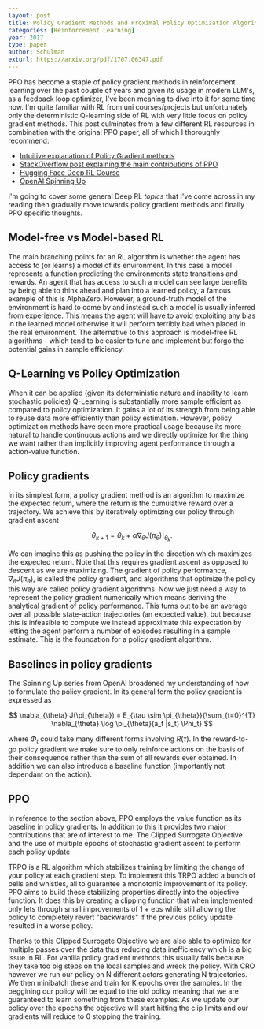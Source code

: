 ```yaml
---
layout: post
title: Policy Gradient Methods and Proximal Policy Optimization Algorithms
categories: [Reinforcement Learning]
year: 2017
type: paper
author: Schulman
exturl: https://arxiv.org/pdf/1707.06347.pdf
---
```

PPO has become a staple of policy gradient methods in reinforcement learning over the past couple of years and given its usage in modern LLM's, as a feedback loop optimizer, I've been meaning to dive into it for some time now. I'm quite familiar with RL from uni courses/projects but unfortunately only the deterministic Q-learning side of RL with very little focus on policy gradient methods. This post culminates from a few different RL resources in combination with the original PPO paper, all of which I thoroughly recommend:

- [Intuitive explanation of Policy Gradient methods](https://towardsdatascience.com/an-intuitive-explanation-of-policy-gradient-part-1-reinforce-aa4392cbfd3c)
- [StackOverflow post explaining the main contributions of PPO](https://stackoverflow.com/a/50663200)
- [Hugging Face Deep RL Course](https://huggingface.co/learn/deep-rl-course/unit0/introduction)
- [OpenAI Spinning Up](https://spinningup.openai.com/en/latest/index.html)

I'm going to cover some general Deep RL *topics* that I've come across in my reading then gradually move towards policy gradient methods and finally PPO specific thoughts. 

## Model-free vs Model-based RL
The main branching points for an RL algorithm is whether the agent has access to (or learns) a model of its environment. In this case a model represents a function predicting the environments state transitions and rewards. An agent that has access to such a model can see large benefits by being able to think ahead and plan into a learned policy, a famous example of this is AlphaZero. However, a ground-truth model of the environment is hard to come by and instead such a model is usually inferred from experience. This means the agent will have to avoid exploiting any bias in the learned model otherwise it will perform terribly bad when placed in the real environment. The alternative to this approach is model-free RL algorithms - which tend to be easier to tune and implement but forgo the potential gains in sample efficiency.

## Q-Learning vs Policy Optimization
When it can be applied (given its deterministic nature and inability to learn stochastic policies) Q-Learning is substantially more sample efficient as compared to policy optimization. It gains a lot of its strength from being able to reuse data more efficiently than policy estimation. However, policy optimization methods have seen more practical usage because its more natural to handle continuous actions and we directly optimize for the thing we want rather than implicitly improving agent performance through a action-value function. 

## Policy gradients
In its simplest form, a policy gradient method is an algorithm to maximize the expected return, where the return is the cumulative reward over a trajectory. We achieve this by iteratively optimizing our policy through gradient ascent 

$$\theta_{k+1} = \theta_k + \alpha \left. \nabla_{\theta} J(\pi_{\theta}) \right|_{\theta_k}.$$

We can imagine this as pushing the policy in the direction which maximizes the expected return. Note that this requires gradient ascent as opposed to descent as we are maximizing. The gradient of policy performance, $\nabla_{\theta} J(\pi_{\theta})$, is called the policy gradient, and algorithms that optimize the policy this way are called policy gradient algorithms. Now we just need a way to represent the policy gradient numerically which means deriving the analytical gradient of policy performance. This turns out to be an average over all possible state-action trajectories (an expected value), but because this is infeasible to compute we instead approximate this expectation by letting the agent perform a number of episodes resulting in a sample estimate. This is the foundation for a policy gradient algorithm.

## Baselines in policy gradients
The Spinning Up series from OpenAI broadened my understanding of how to formulate the policy gradient. In its general form the policy gradient is expressed as

$$ \nabla_{\theta} J(\pi_{\theta}) = E_{\tau \sim \pi_{\theta}}{\sum_{t=0}^{T} \nabla_{\theta} \log \pi_{\theta}(a_t |s_t) \Phi_t} $$

where $\Phi_t$ could take many different forms involving $R(\tau)$. In the reward-to-go policy gradient we make sure to only reinforce actions on the basis of their consequence rather than the sum of all rewards ever obtained. In addition we can also introduce a baseline function (importantly not dependant on the action).

## PPO
In reference to the section above, PPO employs the value function as its baseline in policy gradients. In addition to this it provides two major contributions that are of interest to me. The Clipped Surrogate Objective and the use of multiple epochs of stochastic gradient ascent to perform each policy update

TRPO is a RL algorithm which stabilizes training by limiting the change of your policy at each gradient step. To implement this TRPO added a bunch of bells and whistles, all to guarantee a monotonic improvement of its policy. PPO aims to build these stabilizing properties directly into the objective function. It does this by creating a clipping function that when implemented only lets through small improvements of 1 + eps while still allowing the policy to completely revert "backwards" if the previous policy update resulted in a worse policy.

Thanks to this Clipped Surrogate Objective we are also able to optimize for multiple passes over the data thus reducing data inefficiency which is a big issue in RL. For vanilla policy gradient methods this usually fails because they take too big steps on the local samples and wreck the policy. With CRO however we run our policy on N different actors generating N trajectories. We then minibatch these and train for K epochs over the samples. In the beggining our policy will be equal to the old policy meaning that we are guaranteed to learn something from these examples. As we update our policy over the epochs the objective will start hitting the clip limits and our gradients will reduce to 0 stopping the training. 


